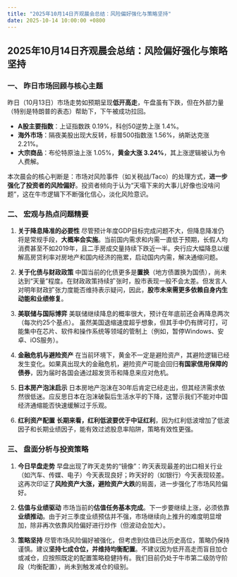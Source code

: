```yaml
---
title: "2025年10月14日齐观晨会总结：风险偏好强化与策略坚持"
date: 2025-10-14 10:00:00 +0800
---
```


## 2025年10月14日齐观晨会总结：风险偏好强化与策略坚持

### 一、 昨日市场回顾与核心主题

昨日（10月13日）市场走势如预期呈现**低开高走**，午盘虽有下跌，但在外部力量（特别是特朗普的表态）帮助下，下午被成功拉回。

*   **A股主要指数**：上证指数跌 0.19%，科创50逆势上涨 1.4%。
*   **海外市场**：隔夜美股出现大反转，标普500指数涨 1.56%，纳斯达克涨 2.21%。
*   **大宗商品**：布伦特原油上涨 1.05%，**黄金大涨 3.24%**，其上涨逻辑被认为令人费解。

本次晨会的核心判断是：市场对风险事件（如关税战/Taco）的处理方式，**进一步强化了投资者的风险偏好**。投资者倾向于认为“天塌下来的大事儿好像也没啥问题”，这在牛市逻辑下不断强化信心，淡化风险意识。

### 二、 宏观与热点问题精要

1.  **关于降息降准的必要性**
    尽管预计年度GDP目标完成问题不大，但降息降准仍将是常规手段，**大概率会实施**。当前国内需求和内需一直低于预期，长假人均消费甚至不如2019年，且二手房成交量持续下跌近一半。央行应大幅降息以缓解高房贷利率对房地产和国内经济的拖累，启动国内内需，解决通缩问题。

2.  **关于化债与财政政策**
    中国当前的化债更多是**置换**（地方债置换为国债），尚未达到“天量”程度。在财政政策持续扩张时，股市表现一般不会太差。但发言人对明年财政扩张力度能否维持表示疑问，因此，**股市未来需更多依赖自身内生动能和业绩修复**。

3.  **美联储与国际博弈**
    美联储继续降息的概率很大，预计在年底前还会再降息两次（每次约25个基点）。
    虽然美国退缩速度超乎想象，但其手中仍有牌可打，可能集中在芯片、软件和操作系统等领域的管制上（例如，暂停Windows、安卓、iOS服务）。

4.  **金融危机与避险资产**
    在当前环境下，黄金不一定是避险资产，其避险逻辑已经发生变化。如果真出现大的金融危机，避险资产可能会回归**有国家信用保障的债券**，因为届时各国会通过超发货币和降息来应对危机。

5.  **日本房产泡沫启示**
    日本房地产泡沫在30年后肯定已经走出，但其经济需求依然很低迷。应反思日本在泡沫破裂后生活水平的下降，这警示我们不能对中国经济通缩能否快速缓解过于乐观。

6.  **红利资产配置**
    **长期来看，红利低波要优于中证红利**，因为红利低波增加了低波因子和长期业绩因子，能有效过滤股息率陷阱，策略有效性更强。

### 三、 盘面分析与投资策略

1.  **今日早盘走势**
    早盘出现了昨天走势的“镜像”：昨天表现最差的出口相关行业（如汽车、传媒、电子）今天表现良好；昨天好的（如银行）今天表现较差。这再次印证了**风险资产大涨，避险资产大跌**的局面，进一步强化了市场风险偏好。

2.  **估值与业绩驱动**
    市场当前的**估值任务基本完成**。下一步要继续上涨，必须依靠**业绩推动**。由于对三季度业绩预估并不强，市场继续向上推升的难度明显增加，除非再次依靠风险偏好进行炒作（但波动会加大）。

3.  **策略坚持**
    尽管市场风险偏好被强化，但考虑到估值已达历史高位，策略仍保持谨慎。建议**坚持七成仓位，并维持均衡配置**。不建议因为低开高走而盲目加仓或减仓，应按照既定的配置策略稳健持有。我们目前仍处于牛市第二级防守阶段（均衡配置），尚未到触发减仓的级别。
